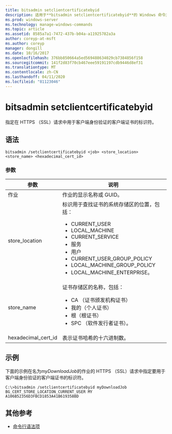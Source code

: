 ```yaml
---
title: bitsadmin setclientcertificatebyid
description: 适用于**bitsadmin setclientcertificatebyid**的 Windows 命令主题，它指定用于 HTTPS （SSL）请求中的客户端身份验证的客户端证书的标识符
ms.prod: windows-server
ms.technology: manage-windows-commands
ms.topic: article
ms.assetid: 8585a7a1-7472-437b-b04a-a11925782a3a
author: coreyp-at-msft
ms.author: coreyp
manager: dongill
ms.date: 10/16/2017
ms.openlocfilehash: 376bb850664a5ed569488634029cb7384856f158
ms.sourcegitcommit: 141f2d83f70cb467eee59191197cdb9446d8ef31
ms.translationtype: MT
ms.contentlocale: zh-CN
ms.lasthandoff: 04/11/2020
ms.locfileid: "81123046"
---
```

# <a name="bitsadmin-setclientcertificatebyid"></a>bitsadmin setclientcertificatebyid

指定在 HTTPS （SSL）请求中用于客户端身份验证的客户端证书的标识符。

## <a name="syntax"></a>语法

```
bitsadmin /setclientcertificatebyid <job> <store_location> <store_name> <hexadecimal_cert_id>
```

### <a name="parameters"></a>参数

| 参数 | 说明 |
| -------------- | -------------- |
| 作业 | 作业的显示名称或 GUID。 |
| store_location | 标识用于查找证书的系统存储区的位置，包括：<ul><li>CURRENT_USER</li><li>LOCAL_MACHINE</li><li>CURRENT_SERVICE</li><li>服务</li><li>用户</li><li>CURRENT_USER_GROUP_POLICY</li><li>LOCAL_MACHINE_GROUP_POLICY</li><li>LOCAL_MACHINE_ENTERPRISE。</li></ul> |
| store_name | 证书存储区的名称，包括：<ul><li>CA （证书颁发机构证书）</li><li>我的（个人证书）</li><li>根（根证书）</li><li>SPC （软件发行者证书）。</li></ul> |
| hexadecimal_cert_id | 表示证书哈希的十六进制数。 |

## <a name="examples"></a>示例

下面的示例在名为*myDownloadJob*的作业的 HTTPS （SSL）请求中指定要用于客户端身份验证的客户端证书的标识符。

```
C:\>bitsadmin /setclientcertificatebyid myDownloadJob BG_CERT_STORE_LOCATION_CURRENT_USER MY A106B52356D3FBCD1853A41B619358BD
```

## <a name="additional-references"></a>其他参考

- [命令行语法项](command-line-syntax-key.md)